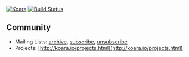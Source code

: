 [![Koara](http://www.koara.io/logo.png)](http://www.koara.io)
[![Build Status](https://travis-ci.org/koara/grammar.svg?branch=master)](https://travis-ci.org/koara/grammar)

## Community
- Mailing Lists: [archive](http://groups.google.com/group/koara-users/topics), [subscribe](mailto:koara-users+subscribe@googlegroups.com),  [unsubscribe](mailto:koara-users+unsubscribe@googlegroups.com)
- Projects: [http://koara.io/projects.html](http://koara.io/projects.html)